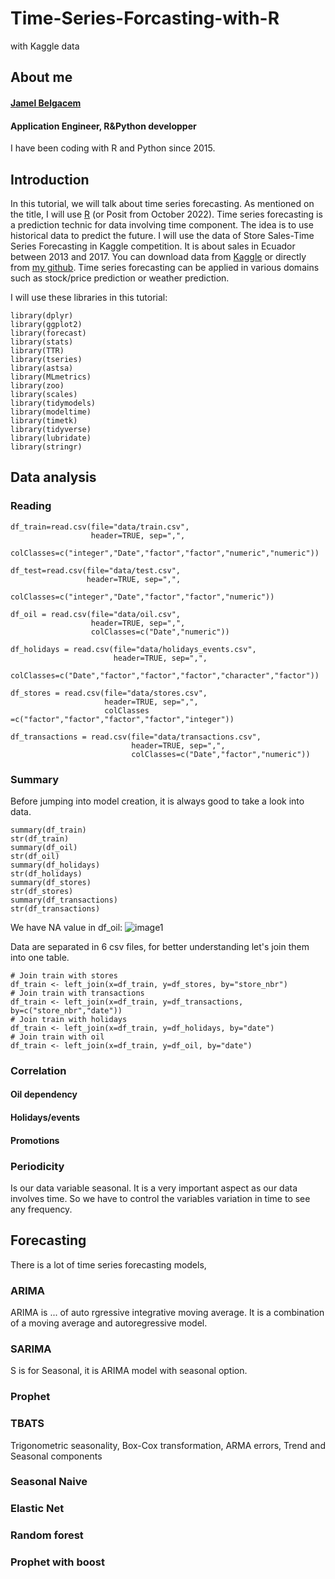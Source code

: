 # Time-Series-Forcasting-with-R
with Kaggle data

## About me
#### [Jamel Belgacem](https://www.linkedin.com/in/jamel-belgacem-289606a7/)
#### Application Engineer, R&Python developper
I have been coding with R and Python since 2015.


## Introduction
In this tutorial, we will talk about time series forecasting. As mentioned on the title, I will use [R](https://www.rstudio.com/) (or Posit from October 2022).
Time series forecasting is a prediction technic for data involving time component. The idea is to use historical data to predict the future.
I will use the data of Store Sales-Time Series Forecasting in Kaggle competition. It is about sales in Ecuador between 2013 and 2017. You can download data from [Kaggle](https://www.kaggle.com/competitions/store-sales-time-series-forecasting/overview) or directly from [my github](https://github.com/JamBelg/Time-Series-Forcasting-with-R).
Time series forecasting can be applied in various domains such as stock/price prediction or weather prediction.

I will use these libraries in this tutorial:
```
library(dplyr)
library(ggplot2)
library(forecast)
library(stats)
library(TTR)
library(tseries)
library(astsa)
library(MLmetrics)
library(zoo)
library(scales)
library(tidymodels)
library(modeltime)
library(timetk)   
library(tidyverse)
library(lubridate)
library(stringr)
```

## Data analysis

### Reading

```
df_train=read.csv(file="data/train.csv", 
                  header=TRUE, sep=",", 
                  colClasses=c("integer","Date","factor","factor","numeric","numeric"))

df_test=read.csv(file="data/test.csv", 
                 header=TRUE, sep=",",
                 colClasses=c("integer","Date","factor","factor","numeric"))

df_oil = read.csv(file="data/oil.csv", 
                  header=TRUE, sep=",",
                  colClasses=c("Date","numeric"))

df_holidays = read.csv(file="data/holidays_events.csv", 
                       header=TRUE, sep=",",
                       colClasses=c("Date","factor","factor","factor","character","factor"))

df_stores = read.csv(file="data/stores.csv",
                     header=TRUE, sep=",",
                     colClasses =c("factor","factor","factor","factor","integer"))

df_transactions = read.csv(file="data/transactions.csv", 
                           header=TRUE, sep=",",
                           colClasses=c("Date","factor","numeric"))
```

### Summary
Before jumping into model creation, it is always good to take a look into data.
```
summary(df_train)
str(df_train)
summary(df_oil)
str(df_oil)
summary(df_holidays)
str(df_holidays)
summary(df_stores)
str(df_stores)
summary(df_transactions)
str(df_transactions)
```
We have NA value in df_oil:
![image1](https://github.com/JamBelg/Time-Series-Forcasting-with-R/tree/main/pics/Oil_NA.jpg?raw=true)

Data are separated in 6 csv files, for better understanding let's join them into one table.
```
# Join train with stores
df_train <- left_join(x=df_train, y=df_stores, by="store_nbr")
# Join train with transactions
df_train <- left_join(x=df_train, y=df_transactions, by=c("store_nbr","date"))
# Join train with holidays
df_train <- left_join(x=df_train, y=df_holidays, by="date")
# Join train with oil
df_train <- left_join(x=df_train, y=df_oil, by="date")
```
### Correlation
#### Oil dependency
#### Holidays/events
#### Promotions

### Periodicity
Is our data variable seasonal. It is a very important aspect as our data involves time. So we have to control the variables variation in time to see any frequency. 
####

## Forecasting
There is a lot of time series forecasting models,
### ARIMA
ARIMA is ... of auto rgressive integrative moving average. It is a combination of a moving average and autoregressive model.


### SARIMA
S is for Seasonal, it is ARIMA model with seasonal option.


### Prophet


### TBATS
Trigonometric seasonality, Box-Cox transformation, ARMA errors, Trend and Seasonal components

### Seasonal Naive


### Elastic Net


### Random forest


### Prophet with boost

